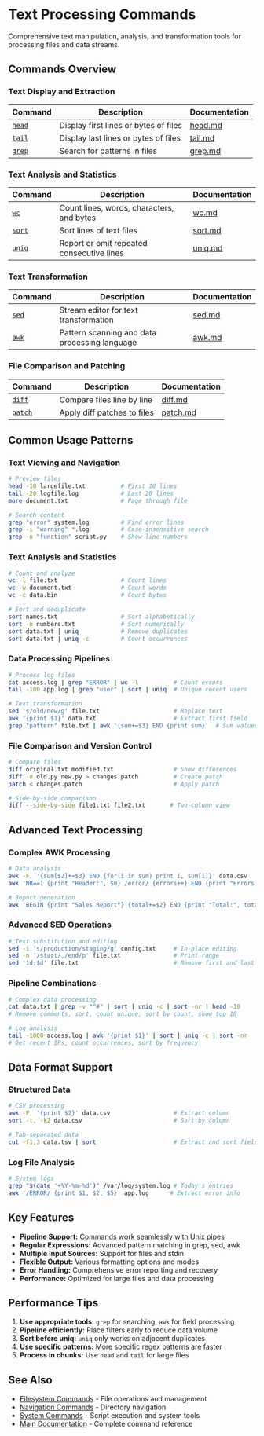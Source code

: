 # Text Processing Commands

Comprehensive text manipulation, analysis, and transformation tools for processing files and data streams.

## Commands Overview

### Text Display and Extraction
| Command | Description | Documentation |
|---------|-------------|---------------|
| [`head`](head.md) | Display first lines or bytes of files | [head.md](head.md) |
| [`tail`](tail.md) | Display last lines or bytes of files | [tail.md](tail.md) |
| [`grep`](grep.md) | Search for patterns in files | [grep.md](grep.md) |

### Text Analysis and Statistics
| Command | Description | Documentation |
|---------|-------------|---------------|
| [`wc`](wc.md) | Count lines, words, characters, and bytes | [wc.md](wc.md) |
| [`sort`](sort.md) | Sort lines of text files | [sort.md](sort.md) |
| [`uniq`](uniq.md) | Report or omit repeated consecutive lines | [uniq.md](uniq.md) |

### Text Transformation
| Command | Description | Documentation |
|---------|-------------|---------------|
| [`sed`](sed.md) | Stream editor for text transformation | [sed.md](sed.md) |
| [`awk`](awk.md) | Pattern scanning and data processing language | [awk.md](awk.md) |

### File Comparison and Patching
| Command | Description | Documentation |
|---------|-------------|---------------|
| [`diff`](diff.md) | Compare files line by line | [diff.md](diff.md) |
| [`patch`](patch.md) | Apply diff patches to files | [patch.md](patch.md) |

## Common Usage Patterns

### Text Viewing and Navigation
```bash
# Preview files
head -10 largefile.txt          # First 10 lines
tail -20 logfile.log            # Last 20 lines  
more document.txt               # Page through file

# Search content
grep "error" system.log         # Find error lines
grep -i "warning" *.log         # Case-insensitive search
grep -n "function" script.py    # Show line numbers
```

### Text Analysis and Statistics
```bash
# Count and analyze
wc -l file.txt                  # Count lines
wc -w document.txt              # Count words
wc -c data.bin                  # Count bytes

# Sort and deduplicate
sort names.txt                  # Sort alphabetically
sort -n numbers.txt             # Sort numerically
sort data.txt | uniq            # Remove duplicates
sort data.txt | uniq -c         # Count occurrences
```

### Data Processing Pipelines
```bash
# Process log files
cat access.log | grep "ERROR" | wc -l          # Count errors
tail -100 app.log | grep "user" | sort | uniq  # Unique recent users

# Text transformation
sed 's/old/new/g' file.txt                     # Replace text
awk '{print $1}' data.txt                      # Extract first field
grep "pattern" file.txt | awk '{sum+=$3} END {print sum}'  # Sum values
```

### File Comparison and Version Control
```bash
# Compare files
diff original.txt modified.txt                 # Show differences
diff -u old.py new.py > changes.patch          # Create patch
patch < changes.patch                          # Apply patch

# Side-by-side comparison
diff --side-by-side file1.txt file2.txt       # Two-column view
```

## Advanced Text Processing

### Complex AWK Processing
```bash
# Data analysis
awk -F, '{sum[$2]+=$3} END {for(i in sum) print i, sum[i]}' data.csv
awk 'NR==1 {print "Header:", $0} /error/ {errors++} END {print "Errors:", errors}' log.txt

# Report generation
awk 'BEGIN {print "Sales Report"} {total+=$2} END {print "Total:", total}' sales.txt
```

### Advanced SED Operations
```bash
# Text substitution and editing
sed -i 's/production/staging/g' config.txt     # In-place editing
sed -n '/start/,/end/p' file.txt               # Print range
sed '1d;$d' file.txt                           # Remove first and last lines
```

### Pipeline Combinations
```bash
# Complex data processing
cat data.txt | grep -v "^#" | sort | uniq -c | sort -nr | head -10
# Remove comments, sort, count unique, sort by count, show top 10

# Log analysis
tail -1000 access.log | awk '{print $1}' | sort | uniq -c | sort -nr
# Get recent IPs, count occurrences, sort by frequency
```

## Data Format Support

### Structured Data
```bash
# CSV processing
awk -F, '{print $2}' data.csv                  # Extract column
sort -t, -k2 data.csv                          # Sort by column

# Tab-separated data  
cut -f1,3 data.tsv | sort                      # Extract and sort fields
```

### Log File Analysis
```bash
# System logs
grep "$(date '+%Y-%m-%d')" /var/log/system.log # Today's entries
awk '/ERROR/ {print $1, $2, $5}' app.log      # Extract error info
```

## Key Features

- **Pipeline Support:** Commands work seamlessly with Unix pipes
- **Regular Expressions:** Advanced pattern matching in grep, sed, awk
- **Multiple Input Sources:** Support for files and stdin
- **Flexible Output:** Various formatting options and modes
- **Error Handling:** Comprehensive error reporting and recovery
- **Performance:** Optimized for large files and data processing

## Performance Tips

1. **Use appropriate tools:** `grep` for searching, `awk` for field processing
2. **Pipeline efficiently:** Place filters early to reduce data volume
3. **Sort before uniq:** `uniq` only works on adjacent duplicates
4. **Use specific patterns:** More specific regex patterns are faster
5. **Process in chunks:** Use `head` and `tail` for large files

## See Also

- [Filesystem Commands](../filesystem/README.md) - File operations and management
- [Navigation Commands](../navigation/README.md) - Directory navigation
- [System Commands](../system/README.md) - Script execution and system tools
- [Main Documentation](../../README.md) - Complete command reference